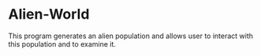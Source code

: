 # Alien-World
This program generates an alien population and allows user to interact with this population and to examine it.
